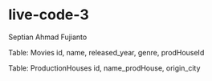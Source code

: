 # live-code-3

Septian Ahmad Fujianto

Table: Movies
id, name, released_year, genre, prodHouseId

Table: ProductionHouses
id, name_prodHouse, origin_city
